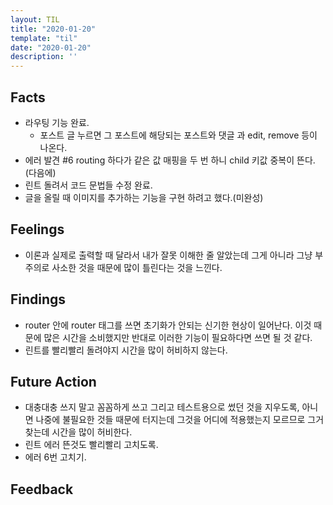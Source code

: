 ```yaml
---
layout: TIL
title: "2020-01-20"
template: "til"
date: "2020-01-20"
description: ''
---
```


## Facts

- 라우팅 기능 완료.
  - 포스트 글 누르면 그 포스트에 해당되는 포스트와 댓글 과 edit, remove 등이 나온다.
- 에러 발견 #6 routing 하다가 같은 값 매핑을 두 번 하니 child 키값 중복이 뜬다. (다음에)
- 린트 돌려서 코드 문법들 수정 완료.
- 글을 올릴 때 이미지를 추가하는 기능을 구현 하려고 했다.(미완성)

## Feelings

- 이론과 실제로 출력할 때 달라서 내가 잘못 이해한 줄 알았는데 그게 아니라 그냥 부주의로 사소한 것을 때문에 많이 틀린다는 것을 느낀다.

## Findings

- router 안에 router 태그를 쓰면 초기화가 안되는 신기한 현상이 일어난다. 이것 때문에 많은 시간을 소비했지만 반대로 이러한 기능이 필요하다면 쓰면 될 것 같다.
- 린트를 빨리빨리 돌려야지 시간을 많이 허비하지 않는다.

## Future Action

- 대충대충 쓰지 말고 꼼꼼하게 쓰고 그리고 테스트용으로 썼던 것을 지우도록, 아니면 나중에 불필요한 것들 때문에 터지는데 그것을 어디에 적용했는지 모르므로 그거 찾는데 시간을 많이 허비한다.
- 린트 에러 뜬것도 빨리빨리 고치도록.
- 에러 6번 고치기.

## Feedback
